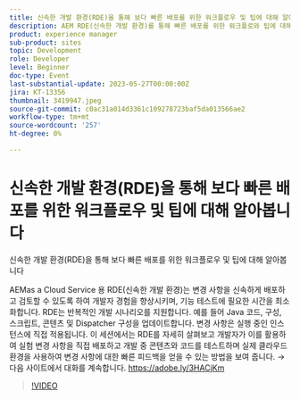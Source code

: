 ```yaml
---
title: 신속한 개발 환경(RDE)을 통해 보다 빠른 배포를 위한 워크플로우 및 팁에 대해 알아봅니다
description: AEM RDE(신속한 개발 환경)를 통해 빠른 배포를 위한 워크플로와 팁에 대해 알아봅니다. as a Cloud Service용 RDE(신속한 개발 환경)를 사용하면 변경 사항을 신속하게 배포하고 검토할 수 있어 기능 테스트에 필요한 시간을 최소화할 수 있으므로 개발자 경험을 향상시킬 수 있습니다. RDE는 반복적인 개발 시나리오를 지원합니다. 예를 들어 Java 코드, 구성, 스크립트, 콘텐츠 및 Dispatcher 구성을 업데이트하는 등의 작업을 수행합니다. 변경 사항은 실행 중인 인스턴스에 직접 적용됩니다. 이 세션에서는 RDE를 자세히 살펴보고 개발자가 이를 활용하여 실험 변경 사항을 직접 배포하고 개발 중 콘텐츠와 코드를 테스트하며 실제 클라우드 환경을 사용하여 변경 사항에 대한 빠른 피드백을 얻을 수 있는 방법을 보여 줍니다.
product: experience manager
sub-product: sites
topic: Development
role: Developer
level: Beginner
doc-type: Event
last-substantial-update: 2023-05-27T00:00:00Z
jira: KT-13356
thumbnail: 3419947.jpeg
source-git-commit: c0ac31a014d3361c109278723baf5da013566ae2
workflow-type: tm+mt
source-wordcount: '257'
ht-degree: 0%

---
```



# 신속한 개발 환경(RDE)을 통해 보다 빠른 배포를 위한 워크플로우 및 팁에 대해 알아봅니다

신속한 개발 환경(RDE)을 통해 보다 빠른 배포를 위한 워크플로우 및 팁에 대해 알아봅니다

AEMas a Cloud Service 용 RDE(신속한 개발 환경)는 변경 사항을 신속하게 배포하고 검토할 수 있도록 하여 개발자 경험을 향상시키며, 기능 테스트에 필요한 시간을 최소화합니다. RDE는 반복적인 개발 시나리오를 지원합니다. 예를 들어 Java 코드, 구성, 스크립트, 콘텐츠 및 Dispatcher 구성을 업데이트합니다. 변경 사항은 실행 중인 인스턴스에 직접 적용됩니다. 이 세션에서는 RDE를 자세히 살펴보고 개발자가 이를 활용하여 실험 변경 사항을 직접 배포하고 개발 중 콘텐츠와 코드를 테스트하며 실제 클라우드 환경을 사용하여 변경 사항에 대한 빠른 피드백을 얻을 수 있는 방법을 보여 줍니다. → 다음 사이트에서 대화를 계속합니다. https://adobe.ly/3HACjKm

>[!VIDEO](https://video.tv.adobe.com/v/3419947/?learn=on)
